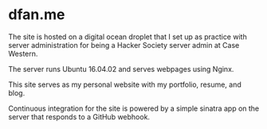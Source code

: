 # dfan.me
The site is hosted on a digital ocean droplet that I set up as practice with server administration for being a Hacker Society server admin at Case Western.

The server runs Ubuntu 16.04.02 and serves webpages using Nginx.

This site serves as my personal website with my portfolio, resume, and blog.

Continuous integration for the site is powered by a simple sinatra app on the server that responds to a GitHub webhook.

